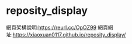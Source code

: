 # reposity_display
網頁架構說明:https://reurl.cc/OpOZ99
網頁網址:https://xiaoxuan0117.github.io/reposity_display/
